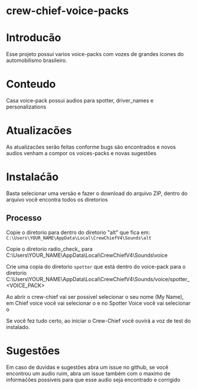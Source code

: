 # crew-chief-voice-packs


# Introducão

Esse projeto possui varios voice-packs com vozes de grandes icones do automobilismo brasileiro.

# Conteudo

Casa voice-pack possui audios para spotter, driver_names e personalizations

# Atualizacões

As atualizacões serão feitas conforme bugs são encontrados e novos audios venham a compor os voices-packs e novas sugestões

# Instalaćão

Basta selecionar uma versão e fazer o download do arquivo ZIP, dentro do arquivo você encontra todos os diretorios

## Processo

Copie o diretorio para dentro do diretorio "alt" que fica em: `C:\Users\YOUR_NAME\AppData\Local\CrewChiefV4\Sounds\alt`

Copie o diretorio radio_check_<VOICE-PACK> para C:\Users\YOUR_NAME\AppData\Local\CrewChiefV4\Sounds\voice

Crie uma copia do diretorio `spotter` que está dentro do voice-pack para o diretorio C:\Users\YOUR_NAME\AppData\Local\CrewChiefV4\Sounds/voice/spotter_<VOICE_PACK>

Ao abrir o crew-chief vai ser possivel selecionar o seu nome (My Name), em Chief voice você vai selecionar o <VOICE-PACK> e no Spotter Voice você vai selecionar o <VOICE-PACK>

Se você fez tudo certo, ao iniciar o Crew-Chief você ouvirá a voz de test do <VOICE-PACK> instalado.

# Sugestões

Em caso de duvidas e sugestões abra um issue no github, se você encontrou um audio ruim, abra um issue também com o maximo de informaćões possiveis para que esse audio seja encontrado e corrigido
